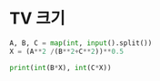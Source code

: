 # TV 크기

```python
A, B, C = map(int, input().split())
X = (A**2 /(B**2+C**2))**0.5

print(int(B*X), int(C*X))
```
